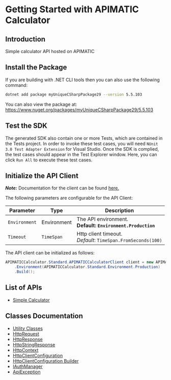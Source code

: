 
# Getting Started with APIMATIC Calculator

## Introduction

Simple calculator API hosted on APIMATIC

## Install the Package

If you are building with .NET CLI tools then you can also use the following command:

```bash
dotnet add package myUniqueCSharpPackage29 --version 5.5.103
```

You can also view the package at:
https://www.nuget.org/packages/myUniqueCSharpPackage29/5.5.103

## Test the SDK

The generated SDK also contain one or more Tests, which are contained in the Tests project. In order to invoke these test cases, you will need `NUnit 3.0 Test Adapter Extension` for Visual Studio. Once the SDK is complied, the test cases should appear in the Test Explorer window. Here, you can click `Run All` to execute these test cases.

## Initialize the API Client

**_Note:_** Documentation for the client can be found [here.](https://github.com/git-fudge/cSharpSourceCode/blob/5.5.103/doc/client.md)

The following parameters are configurable for the API Client:

| Parameter | Type | Description |
|  --- | --- | --- |
| `Environment` | Environment | The API environment. <br> **Default: `Environment.Production`** |
| `Timeout` | `TimeSpan` | Http client timeout.<br>*Default*: `TimeSpan.FromSeconds(100)` |

The API client can be initialized as follows:

```csharp
APIMATICCalculator.Standard.APIMATICCalculatorClient client = new APIMATICCalculator.Standard.APIMATICCalculatorClient.Builder()
    .Environment(APIMATICCalculator.Standard.Environment.Production)
    .Build();
```

## List of APIs

* [Simple Calculator](https://github.com/git-fudge/cSharpSourceCode/blob/5.5.103/doc/controllers/simple-calculator.md)

## Classes Documentation

* [Utility Classes](https://github.com/git-fudge/cSharpSourceCode/blob/5.5.103/doc/utility-classes.md)
* [HttpRequest](https://github.com/git-fudge/cSharpSourceCode/blob/5.5.103/doc/http-request.md)
* [HttpResponse](https://github.com/git-fudge/cSharpSourceCode/blob/5.5.103/doc/http-response.md)
* [HttpStringResponse](https://github.com/git-fudge/cSharpSourceCode/blob/5.5.103/doc/http-string-response.md)
* [HttpContext](https://github.com/git-fudge/cSharpSourceCode/blob/5.5.103/doc/http-context.md)
* [HttpClientConfiguration](https://github.com/git-fudge/cSharpSourceCode/blob/5.5.103/doc/http-client-configuration.md)
* [HttpClientConfiguration Builder](https://github.com/git-fudge/cSharpSourceCode/blob/5.5.103/doc/http-client-configuration-builder.md)
* [IAuthManager](https://github.com/git-fudge/cSharpSourceCode/blob/5.5.103/doc/i-auth-manager.md)
* [ApiException](https://github.com/git-fudge/cSharpSourceCode/blob/5.5.103/doc/api-exception.md)

